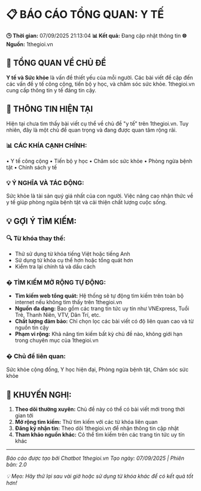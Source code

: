 # 📋 BÁO CÁO TỔNG QUAN: Y TẾ

**🕒 Thời gian:** 07/09/2025 21:13:04
**📊 Kết quả:** Đang cập nhật thông tin
**🌐 Nguồn:** 1thegioi.vn

## 🎯 TỔNG QUAN VỀ CHỦ ĐỀ

**Y tế và Sức khỏe** là vấn đề thiết yếu của mỗi người. Các bài viết đề cập đến các vấn đề y tế công cộng, tiến bộ y học, và chăm sóc sức khỏe. 1thegioi.vn cung cấp thông tin y tế đáng tin cậy.

## 📖 THÔNG TIN HIỆN TẠI

Hiện tại chưa tìm thấy bài viết cụ thể về chủ đề "y tế" trên 1thegioi.vn. Tuy nhiên, đây là một chủ đề quan trọng và đang được quan tâm rộng rãi.

### 📊 CÁC KHÍA CẠNH CHÍNH:
• Y tế công cộng
• Tiến bộ y học
• Chăm sóc sức khỏe
• Phòng ngừa bệnh tật
• Chính sách y tế

### 💡 Ý NGHĨA VÀ TÁC ĐỘNG:
Sức khỏe là tài sản quý giá nhất của con người. Việc nâng cao nhận thức về y tế giúp phòng ngừa bệnh tật và cải thiện chất lượng cuộc sống.

## 💡 GỢI Ý TÌM KIẾM:

### 🔍 Từ khóa thay thế:
- Thử sử dụng từ khóa tiếng Việt hoặc tiếng Anh
- Sử dụng từ khóa cụ thể hơn hoặc tổng quát hơn
- Kiểm tra lại chính tả và dấu cách

### � TÌM KIẾM MỞ RỘNG TỰ ĐỘNG:
- **Tìm kiếm web tổng quát:** Hệ thống sẽ tự động tìm kiếm trên toàn bộ internet nếu không tìm thấy trên 1thegioi.vn
- **Nguồn đa dạng:** Bao gồm các trang tin tức uy tín như VNExpress, Tuổi Trẻ, Thanh Niên, VTV, Dân Trí, etc.
- **Chất lượng đảm bảo:** Chỉ chọn lọc các bài viết có độ liên quan cao và từ nguồn tin cậy
- **Phạm vi rộng:** Khả năng tìm kiếm bất kỳ chủ đề nào, không giới hạn trong chuyên mục của 1thegioi.vn

### � Chủ đề liên quan:
Sức khỏe cộng đồng, Y học hiện đại, Phòng ngừa bệnh tật, Chăm sóc sức khỏe

## 🎯 KHUYẾN NGHỊ:

1. **Theo dõi thường xuyên:** Chủ đề này có thể có bài viết mới trong thời gian tới
2. **Mở rộng tìm kiếm:** Thử tìm kiếm với các từ khóa liên quan
3. **Đăng ký nhận tin:** Theo dõi 1thegioi.vn để nhận thông tin cập nhật
4. **Tham khảo nguồn khác:** Có thể tìm kiếm trên các trang tin tức uy tín khác

---
*Báo cáo được tạo bởi Chatbot 1thegioi.vn*
*Tạo ngày: 07/09/2025 | Phiên bản: 2.0*

*💡 Mẹo: Hãy thử lại sau vài giờ hoặc sử dụng từ khóa khác để có kết quả tốt hơn!*